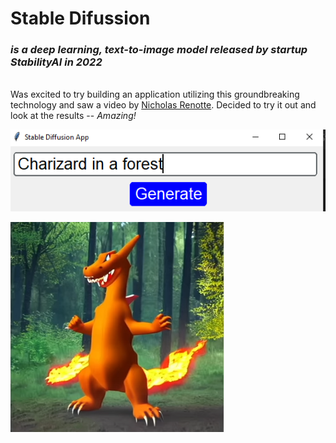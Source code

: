 # Stable Difussion

### *is a deep learning, text-to-image model released by startup StabilityAI in 2022*
\
Was excited to try building an application utilizing this groundbreaking technology and saw a video by [Nicholas Renotte](https://www.youtube.com/watch?v=7xc0Fs3fpCg&t). Decided to try it out and look at the results -- *Amazing!*

![prompt](https://github.com/zooxdata/AI_ART_STABLE_DIFUSSION/blob/main/Charizard%20Prompt.PNG)

![generated](https://github.com/zooxdata/AI_ART_STABLE_DIFUSSION/blob/main/Charizard%20Demo.PNG)